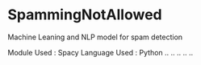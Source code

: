 # SpammingNotAllowed
Machine Leaning and NLP model for spam detection

Module Used : Spacy
Language Used : Python
..
..
..
..
..

